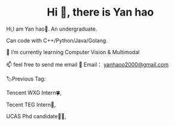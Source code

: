 <h1 align="center">Hi 👋, there is Yan hao</h1>


Hi,I am Yan hao👋. An undergraduate.


<!-- Interested in **Computer Vision**,  **Multimodal**, Distributed System, But just know little. -->

Can code with C++/Python/Java/Golang.

🌱 I’m currently learning Computer Vision & Multimodal



📫 feel free to send me email
📮 Email： yanhaoo2000@gmail.com


🏷️Previous Tag:

Tencent WXG Intern🍀,

Tecent TEG Intern😬, 

UCAS Phd candidate🧙‍♀️,

